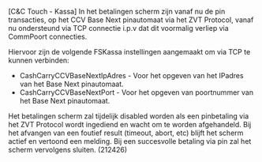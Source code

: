 [C&C Touch - Kassa] In het betalingen scherm zijn vanaf nu de pin transacties, op het CCV Base Next pinautomaat via het ZVT Protocol, vanaf nu ondersteund via TCP connectie i.p.v dat dit voormalig verliep via CommPoort connecties.

Hiervoor zijn de volgende FSKassa instellingen aangemaakt om via TCP te kunnen verbinden:
- CashCarryCCVBaseNextIpAdres - Voor het opgeven van het IPadres van het Base Next pinautomaat.
- CashCarryCCVBaseNextPort - Voor het opgeven van poortnummer van het Base Next pinautomaat.

Het betalingen scherm zal tijdelijk disabled worden als een pinbetaling via het ZVT Protocol wordt ingediend en wacht om te worden afgehandeld. Bij het afvangen van een foutief result (timeout, abort, etc) blijft het scherm actief en vertoond een melding. Bij een succesvolle betaling via pin zal het scherm vervolgens sluiten.
(212426)
